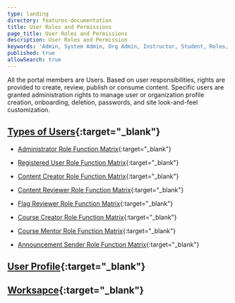 ```yaml
---
type: landing
directory: features-documentation
title: User Roles and Permissions
page_title: User Roles and Permissions
description: User Roles and Permission
keywords: 'Admin, System Admin, Org Admin, Instructor, Student, Roles, Permissions'
published: true
allowSearch: true
---
```

All the portal members are Users. Based on user responsibilities, rights are provided to create, review, publish or consume content. Specific users are granted administration rights to manage user or organization profile creation, onboarding, deletion, passwords, and site look-and-feel customization.

## [Types of Users](features-documentation/user_type){:target="_blank"}

- [Administrator Role Function Matrix](features-documentation/adminrole_matrix){:target="_blank"}

- [Registered User Role Function Matrix](features-documentation/userrole_matrix){:target="_blank"}

- [Content Creator Role Function Matrix](features-documentation/contentcreatorrole_matrix){:target="_blank"}

- [Content Reviewer Role Function Matrix](features-documentation/reviewerrole_matrix){:target="_blank"}

- [Flag Reviewer Role Function Matrix](features-documentation/flagreviewerrole_matrix){:target="_blank"}

- [Course Creator Role Function Matrix](features-documentation/coursecreatorrole_matrix){:target="_blank"}

- [Course Mentor Role Function Matrix](features-documentation/coursementorrole_matrix){:target="_blank"}

- [Announcement Sender Role Function Matrix](features-documentation/announcement_senderrrole_matrix){:target="_blank"}

## [User Profile](features-documentation/userprofile){:target="_blank"}

## [Worksapce](features-documentation/workspace){:target="_blank"}

